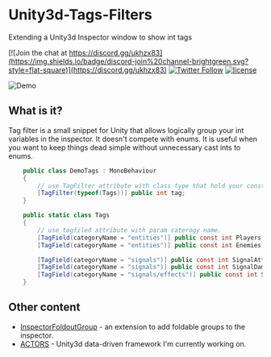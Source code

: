  

# Unity3d-Tags-Filters
Extending a Unity3d Inspector window to show int tags

[![Join the chat at https://discord.gg/ukhzx83](https://img.shields.io/badge/discord-join%20channel-brightgreen.svg?style=flat-square)](https://discord.gg/ukhzx83)
[![Twitter Follow](https://img.shields.io/badge/twitter-%40dimmPixeye-blue.svg?style=flat-square&label=Follow)](https://twitter.com/dimmPixeye)
[![license](https://img.shields.io/badge/license-MIT-brightgreen.svg?style=flat-square)](https://github.com/dimmpixeye/Unity3d-Tags-Filters/blob/master/LICENSE)

![Demo](https://i.redd.it/yeiab2r2bk111.gif)

## What is it?
Tag filter is a small snippet for Unity that allows logically group your int variables in the inspector. It doesn't compete with enums.
It is useful when you want to keep things dead simple without unnecessary cast ints to enums.


```csharp
	public class DemoTags : MonoBehaviour
	{
		// use TagFilter attribute with class type that hold your const ints.
		[TagFilter(typeof(Tags))] public int tag;
	}

	public static class Tags
	{
	    // use tagfiled attribute with param caterogy name.	
		[TagField(categoryName = "entities")] public const int Players = 0;
		[TagField(categoryName = "entities")] public const int Enemies = 1;

		[TagField(categoryName = "signals")] public const int SignalAttack = 2;
		[TagField(categoryName = "signals")] public const int SignalDamage = 3;
		[TagField(categoryName = "signals/effects")] public const int SignalStun = 3;
	}
```

## Other content
* [InspectorFoldoutGroup](https://github.com/dimmpixeye/InspectorFoldoutGroup) -  an extension to add foldable groups to the inspector.
* [ACTORS](https://github.com/dimmpixeye/Actors-Unity3d-Framework) - Unity3d data-driven framework I'm currently working on.
 

